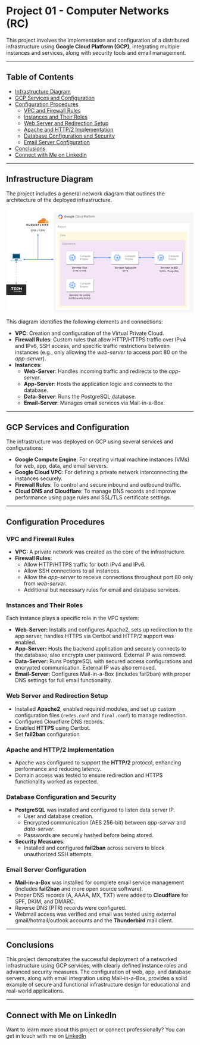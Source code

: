# Project 01 - Computer Networks (RC)

This project involves the implementation and configuration of a distributed infrastructure using **Google Cloud Platform (GCP)**, integrating multiple instances and services, along with security tools and email management.

---

## Table of Contents

- [Infrastructure Diagram](#infrastructure-diagram)
- [GCP Services and Configuration](#gcp-services-and-configuration)
- [Configuration Procedures](#configuration-procedures)
  - [VPC and Firewall Rules](#vpc-and-firewall-rules)
  - [Instances and Their Roles](#instances-and-their-roles)
  - [Web Server and Redirection Setup](#web-server-and-redirection-setup)
  - [Apache and HTTP/2 Implementation](#apache-and-http2-implementation)
  - [Database Configuration and Security](#database-configuration-and-security)
  - [Email Server Configuration](#email-server-configuration)
- [Conclusions](#conclusions)
- [Connect with Me on LinkedIn](#connect-with-me-on-linkedin)

---

## Infrastructure Diagram

The project includes a general network diagram that outlines the architecture of the deployed infrastructure.

![Network Diagram](cloudNetwork.png)

This diagram identifies the following elements and connections:

- **VPC**: Creation and configuration of the Virtual Private Cloud.
- **Firewall Rules**: Custom rules that allow HTTP/HTTPS traffic over IPv4 and IPv6, SSH access, and specific traffic restrictions between instances (e.g., only allowing the *web-server* to access port 80 on the *app-server*).
- **Instances**:
  - **Web-Server**: Handles incoming traffic and redirects to the *app-server*.
  - **App-Server**: Hosts the application logic and connects to the database.
  - **Data-Server**: Runs the PostgreSQL database.
  - **Email-Server**: Manages email services via Mail-in-a-Box.

---

## GCP Services and Configuration

The infrastructure was deployed on GCP using several services and configurations:
- **Google Compute Engine**: For creating virtual machine instances (VMs) for web, app, data, and email servers.
- **Google Cloud VPC**: For defining a private network interconnecting the instances securely.
- **Firewall Rules**: To control and secure inbound and outbound traffic.
- **Cloud DNS and Cloudflare**: To manage DNS records and improve performance using page rules and SSL/TLS certificate settings.

---

## Configuration Procedures

### VPC and Firewall Rules

- **VPC:** A private network was created as the core of the infrastructure.
- **Firewall Rules:**
  - Allow HTTP/HTTPS traffic for both IPv4 and IPv6.
  - Allow SSH connections to all instances.
  - Allow the *app-server* to receive connections throughout port 80 only from *web-server*.
  - Additional but necessary rules for email and database services.

### Instances and Their Roles

Each instance plays a specific role in the VPC system:
- **Web-Server:** Installs and configures Apache2, sets up redirection to the app server, handles HTTPS via Certbot and HTTP/2 support was enabled.
- **App-Server:** Hosts the backend application and securely connects to the database, also encrypts user password. External IP was removed.
- **Data-Server:** Runs PostgreSQL with secured access configurations and encrypted communication. External IP was also removed.
- **Email-Server:** Configures Mail-in-a-Box (includes fail2ban) with proper DNS settings for full email functionality.

### Web Server and Redirection Setup

- Installed **Apache2**, enabled required modules, and set up custom configuration files (`redes.conf` and `final.conf`) to manage redirection.
- Configured Cloudflare DNS records.
- Enabled **HTTPS** using Certbot.
- Set **fail2ban** configuration

### Apache and HTTP/2 Implementation

- Apache was configured to support the **HTTP/2** protocol, enhancing performance and reducing latency.
- Domain access was tested to ensure redirection and HTTPS functionality worked as expected.

### Database Configuration and Security

- **PostgreSQL** was installed and configured to listen data server IP.
  - User and database creation.
  - Encrypted communication (AES 256-bit) between *app-server* and *data-server*.
  - Passwords are securely hashed before being stored.
- **Security Measures:**
  - Installed and configured **fail2ban** across servers to block unauthorized SSH attempts.

### Email Server Configuration

- **Mail-in-a-Box** was installed for complete email service management (includes **fail2ban** and more open source software).
- Proper DNS records (A, AAAA, MX, TXT) were added to **Cloudflare** for SPF, DKIM, and DMARC.
- Reverse DNS (PTR) records were configured.
- Webmail access was verified and email was tested using external gmail/hotmail/outlook accounts and the **Thunderbird** mail client.

---

## Conclusions

This project demonstrates the successful deployment of a networked infrastructure using GCP services, with clearly defined instance roles and advanced security measures. The configuration of web, app, and database servers, along with email integration using Mail-in-a-Box, provides a solid example of secure and functional infrastructure design for educational and real-world applications.

---

## Connect with Me on LinkedIn

Want to learn more about this project or connect professionally? You can get in touch with me on [LinkedIn](https://www.linkedin.com/in/jorge-luis-escorza-s%C3%A1nchez-9ab935325/)
